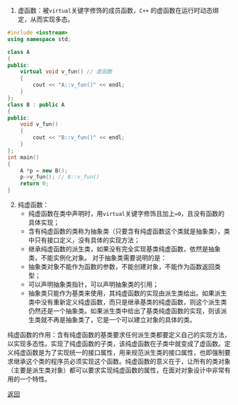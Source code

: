 1. 虚函数：被`virtual`关键字修饰的成员函数，`C++` 的虚函数在运行时动态绑定，从而实现多态。
```cpp
#include <iostream>
using namespace std;

class A
{
public:
    virtual void v_fun() // 虚函数
    {
        cout << "A::v_fun()" << endl;
    }
};
class B : public A
{
public:
    void v_fun()
    {
        cout << "B::v_fun()" << endl;
    }
};
int main()
{
    A *p = new B();
    p->v_fun(); // B::v_fun()
    return 0;
}
```
2. 纯虚函数：
	- 纯虚函数在类中声明时，用`virtual`关键字修饰且加上`=0`，且没有函数的具体实现；
	- 含有纯虚函数的类称为抽象类（只要含有纯虚函数这个类就是抽象类），类中只有接口定义，没有具体的实现方法；
	- 继承纯虚函数的派生类，如果没有完全实现基类纯虚函数，依然是抽象类，不能实例化对象。
	对于抽象类需要说明的是：
	- 抽象类对象不能作为函数的参数，不能创建对象，不能作为函数返回类型；
	- 可以声明抽象类指针，可以声明抽象类的引用；
	- 抽象类只能作为基类来使用，其纯虚函数的实现由派生类给出。如果派生类中没有重新定义纯虚函数，而只是继承基类的纯虚函数，则这个派生类仍然还是一个抽象类。如果派生类中给出了基类纯虚函数的实现，则该派生类就不再是抽象类了，它是一个可以建立对象的具体的类。

纯虚函数的作用：含有纯虚函数的基类要求任何派生类都要定义自己的实现方法，以实现多态性。实现了纯虚函数的子类，该纯虚函数在子类中就变成了虚函数。定义纯虚函数是为了实现统一的接口属性，用来规范派生类的接口属性，也即强制要求继承这个类的程序员必须实现这个函数。纯虚函数的意义在于，让所有的类对象（主要是派生类对象）都可以要求实现纯虚函数的属性，在面对对象设计中非常有用的一个特性。

[返回](C++面向对象/readme)